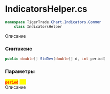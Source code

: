 
# IndicatorsHelper.cs
```csharp
namespace TigerTrade.Chart.Indicators.Common  
    class IndicatorsHelper
```

Описание

### Синтаксис
```csharp
public double[] StdDev(double[] d, int period)
```

### Параметры
<mark style="color:red;">**`period`**</mark> <mark style="color:yellow;">`int`</mark>  
 Описание  
  

                    
                    